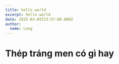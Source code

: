 ```yaml
---
title: hello world
excerpt: hello world
date: 2025-03-05T23:57:00.000Z
author:
  name: Long
---
```

# Thép tráng men có gì hay
